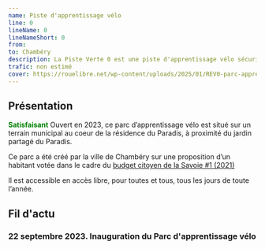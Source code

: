 ```yaml
---
name: Piste d'apprentissage vélo
line: 0
lineName: 0
lineNameShort: 0
from:
to: Chambéry
description: La Piste Verte 0 est une piste d'apprentissage vélo sécurisée, située au coeur de la résidence du paradis à côté de la gare de Chambéry. Elle est accessible par la :line-link{line=1} et la :line-link{line=2}.
trafic: non estimé
cover: https://rouelibre.net/wp-content/uploads/2025/01/REV0-parc-apprentissage.jpg
---
```


## Présentation
<span style="color:green;font-weight:bold">Satisfaisant</span> Ouvert en 2023, ce  parc d’apprentissage vélo est situé sur un terrain municipal au coeur de la résidence du Paradis, à proximité du jardin partagé du Paradis.

Ce parc a été créé par la ville de Chambéry sur une proposition d’un habitant votée dans le cadre du  <a href="https://www.vosprojetspourlasavoie.fr/dialog/vos-projets-pour-la-savoie/proposal/creation-dun-parc-dapprentissage-du-velo-a-chambery" target="_blank">budget citoyen de la Savoie #1 (2021)</a>

Il est accessible en accès libre, pour toutes et tous, tous les jours de toute l’année.

## Fil d'actu

### 22 septembre 2023. Inauguration du Parc d'apprentissage vélo
